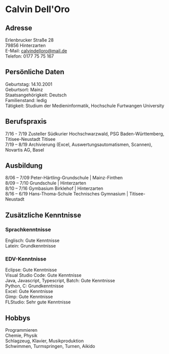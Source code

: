 # Calvin Dell'Oro
## Adresse
Erlenbrucker Straße 28  
79856 Hinterzarten  
E-Mail: calvindelloro@mail.de  
Telefon: 0177 75 75 167  

## Persönliche Daten
Geburtstag: 14.10.2001  
Geburtsort: Mainz  
Staatsangehörigkeit: Deutsch  
Familienstand: ledig  
Tätigkeit: Studium der Medieninformatik, Hochschule Furtwangen University  

## Berufspraxis
7/16 - 7/19 Zusteller Südkurier Hochschwarzwald, PSG Baden-Württemberg, Titisee-Neustadt Titisee  
7/19 – 8/19 Archivierung (Excel, Auswertungsautomatismen, Scannen), Novartis AG, Basel  

## Ausbildung
8/06 – 7/09 Peter-Härtling-Grundschule | Mainz-Finthen  
8/09 – 7/10 Grundschule | Hinterzarten  
8/10 – 7/16 Gymbasium Birklehof | Hinterzarten  
8/16 – 6/19 Hans-Thoma-Schule Technisches Gymnasium | Titisee-Neustadt  

## Zusätzliche Kenntnisse
### Sprachkenntnisse  
Englisch: Gute Kenntnisse  
Latein: Grundkenntnisse  

### EDV-Kenntnisse  
Eclipse: Gute Kenntnisse  
Visual Studio Code: Gute Kenntnisse  
Java, Javascript, Typescript, Batch: Gute Kenntnisse  
Python, C: Grundkenntnisse  
Excel: Gute Kenntnisse  
Gimp: Gute Kenntnisse  
FLStudio: Sehr gute Kenntnisse  

## Hobbys
Programmieren  
Chemie, Physik  
Schlagzeug, Klavier, Musikproduktion  
Schwimmen, Turmspringen, Turnen, Aikido  
